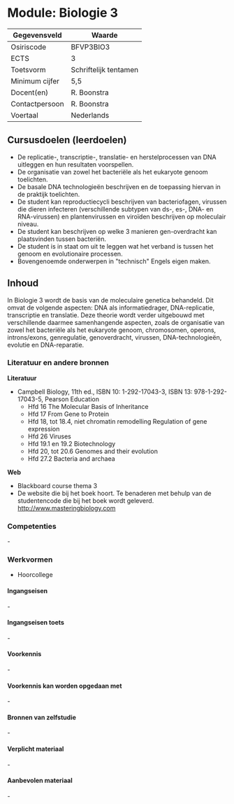 # Module: Biologie 3

| Gegevensveld  | Waarde |
| ------------- | ------------- |
| Osiriscode  | BFVP3BIO3  |
| ECTS  | 3 |
| Toetsvorm  | Schriftelijk tentamen |
| Minimum cijfer  | 5,5 |
| Docent(en)  | R. Boonstra |
| Contactpersoon  | R. Boonstra |
| Voertaal  | Nederlands |

## Cursusdoelen (leerdoelen)

- De replicatie-, transcriptie-, translatie- en herstelprocessen van DNA uitleggen en hun resultaten voorspellen.  
- De organisatie van zowel het bacteriële als het eukaryote genoom toelichten.  
- De basale DNA technologieën beschrijven en de toepassing hiervan in de praktijk toelichten.  
- De student kan reproductiecycli beschrijven van bacteriofagen,  virussen die dieren infecteren (verschillende subtypen van ds-, es-, DNA- en RNA-virussen) en plantenvirussen en viroïden beschrijven op moleculair niveau.  
- De student kan beschrijven op welke 3 manieren gen-overdracht kan plaatsvinden tussen bacteriën.  
- De student is in staat om uit te leggen wat het verband is tussen het genoom en evolutionaire processen.  
- Bovengenoemde onderwerpen in "technisch" Engels eigen maken.  

## Inhoud

In Biologie 3 wordt de basis van de moleculaire genetica behandeld. Dit omvat de volgende aspecten: DNA als informatiedrager, DNA-replicatie, transcriptie en translatie. Deze theorie wordt verder uitgebouwd met verschillende daarmee samenhangende aspecten, zoals de organisatie van zowel het bacteriële als het eukaryote genoom, chromosomen, operons, introns/exons, genregulatie, genoverdracht, virussen, DNA-technologieën, evolutie en DNA-reparatie. 

### Literatuur en andere bronnen

**Literatuur**
- Campbell Biology, 11th ed., ISBN 10: 1-292-17043-3, ISBN 13: 978-1-292-17043-5, Pearson Education
    - Hfd 16 The Molecular Basis of Inheritance  
    - Hfd 17 From Gene to Protein  
    - Hfd 18, tot 18.4, niet chromatin remodelling Regulation of gene expression  
    - Hfd 26 Viruses  
    - Hfd 19.1 en 19.2 Biotechnology  
    - Hfd 20, tot 20.6 Genomes and their evolution  
    - Hfd 27.2  Bacteria and archaea  



**Web**
- Blackboard course thema 3
- De website die bij het boek hoort. Te benaderen met behulp van de studentencode die bij het boek wordt geleverd. 
http://www.masteringbiology.com

### Competenties
\-

### Werkvormen  
- Hoorcollege

#### Ingangseisen 
\- 

#### Ingangseisen toets
\- 

#### Voorkennis
\-

#### Voorkennis kan worden opgedaan met
\-

#### Bronnen van zelfstudie
\-

#### Verplicht materiaal
\-

#### Aanbevolen materiaal
\-

